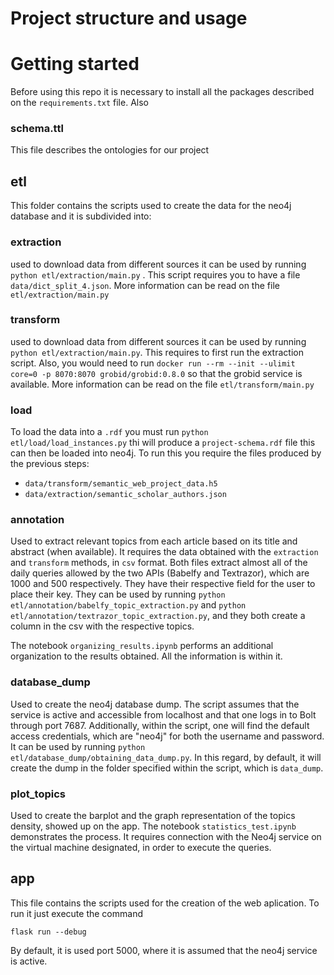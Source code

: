 # Project structure and usage

# Getting started

Before using this repo it is necessary to install all the packages described on the `requirements.txt` file. Also 

### schema.ttl

This file describes the ontologies for our project

## etl

This folder contains the scripts used to create the data for the neo4j database
and it is subdivided into:

### extraction

used to download data from different sources it can be used by running `python etl/extraction/main.py` . This script 
requires you to have a file `data/dict_split_4.json`. More information can be read on the file `etl/extraction/main.py`

### transform

used to download data from different sources it can be used by running `python etl/extraction/main.py`. This requires
to first run the extraction script. Also, you would need to run `docker run --rm --init --ulimit core=0 -p 8070:8070 grobid/grobid:0.8.0`
so that the grobid service is available. More information can be read on the file `etl/transform/main.py`

### load

To load the data into a `.rdf` you must run `python etl/load/load_instances.py` thi will produce a `project-schema.rdf`
file this can then be loaded into neo4j. To run this you require the files produced by the previous steps:

- `data/transform/semantic_web_project_data.h5`
- `data/extraction/semantic_scholar_authors.json`

### annotation

Used to extract relevant topics from each article based on its title and abstract (when available). It requires the data obtained with the `extraction` and `transform` methods, in `csv` format. Both files extract almost all of the daily queries allowed by the two APIs (Babelfy and Textrazor), which are 1000 and 500 respectively. They have their respective field for the user to place their key. They can be used by running `python etl/annotation/babelfy_topic_extraction.py` and `python etl/annotation/textrazor_topic_extraction.py`, and they both create a column in the csv with the respective topics.

The notebook `organizing_results.ipynb` performs an additional organization to the results obtained. All the information is within it.

### database_dump

Used to create the neo4j database dump. The script assumes that the service is active and accessible from localhost and that one logs in to Bolt through port 7687. Additionally, within the script, one will find the default access credentials, which are "neo4j" for both the username and password. It can be used by running `python etl/database_dump/obtaining_data_dump.py`. In this regard, by default, it will create the dump in the folder specified within the script, which is `data_dump`.

### plot_topics

Used to create the barplot and the graph representation of the topics density, showed up on the app. The notebook `statistics_test.ipynb` demonstrates the process. It requires connection with the Neo4j service on the virtual machine designated, in order to execute the queries.

## app

This file contains the scripts used for the creation of the web aplication. To run it just execute the command 

```
flask run --debug
```

By default, it is used port 5000, where it is assumed that the neo4j service is active. 
